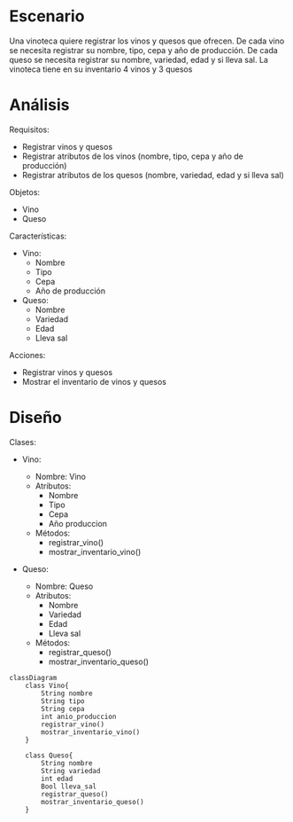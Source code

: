 # Escenario
Una vinoteca quiere registrar los vinos y quesos que ofrecen.
De cada vino se necesita registrar su nombre, tipo, cepa y 
año de producción.
De cada queso se necesita registrar su nombre, variedad, 
edad y si lleva sal.
La vinoteca tiene en su inventario 4 vinos y 3 quesos 

# Análisis

Requisitos:
- Registrar vinos y quesos
- Registrar atributos de los vinos (nombre, tipo, cepa y año de producción)
- Registrar atributos de los quesos (nombre, variedad, edad y si lleva sal)

Objetos:
- Vino
- Queso
  
Características:
- Vino:
    - Nombre
    - Tipo
    - Cepa
    - Año de producción
- Queso:
    - Nombre
    - Variedad
    - Edad
    - Lleva sal

Acciones:
- Registrar vinos y quesos
- Mostrar el inventario de vinos y quesos

# Diseño

Clases:
- Vino:
  - Nombre: Vino
  - Atributos:
      - Nombre
      - Tipo
      - Cepa
      - Año produccion
  - Métodos:
      - registrar_vino()
      - mostrar_inventario_vino()

- Queso:
  - Nombre: Queso
  - Atributos:
      - Nombre
      - Variedad
      - Edad
      - Lleva sal
  - Métodos:
      - registrar_queso()
      - mostrar_inventario_queso()
```mermaid
classDiagram
    class Vino{
        String nombre
        String tipo
        String cepa
        int anio_produccion
        registrar_vino()
        mostrar_inventario_vino()
    }

    class Queso{
        String nombre
        String variedad
        int edad
        Bool lleva_sal
        registrar_queso()
        mostrar_inventario_queso()
    }
```
